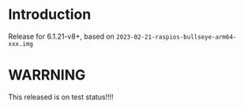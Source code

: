 # Introduction
Release for 6.1.21-v8+, based on `2023-02-21-raspios-bullseye-arm64-xxx.img`
# WARRNING
This released is on test status!!!!
